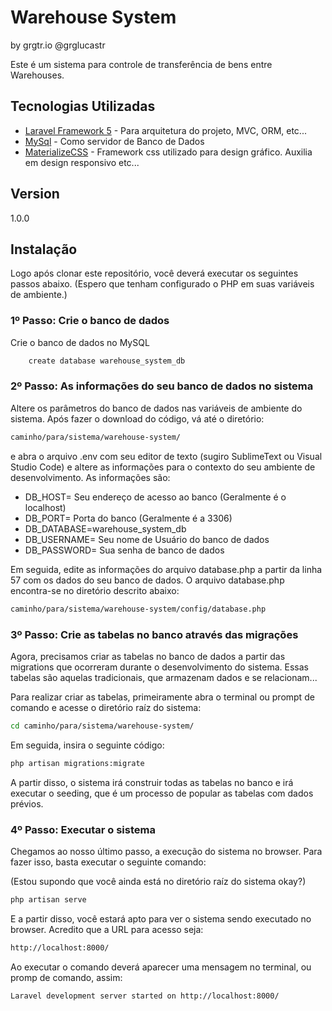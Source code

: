 # Warehouse System
by grgtr.io
@grglucastr

Este é um sistema para controle de transferência de bens entre Warehouses.

## Tecnologias Utilizadas

  * [Laravel Framework 5] - Para arquitetura do projeto, MVC, ORM, etc...
  * [MySql] - Como servidor de Banco de Dados
  * [MaterializeCSS] - Framework css utilizado para design gráfico. Auxilia em design responsivo etc...

## Version
1.0.0

## Instalação

Logo após clonar este repositório, você deverá executar os seguintes passos abaixo. (Espero que tenham configurado o PHP em suas variáveis de ambiente.)

### 1º Passo: Crie o banco de dados
Crie o banco de dados no MySQL

```sh
    create database warehouse_system_db
```

### 2º Passo: As informações do seu banco de dados no sistema
Altere os parâmetros do banco de dados nas variáveis de ambiente do sistema. Após fazer o download do código, vá até o diretório: 
```sh
caminho/para/sistema/warehouse-system/
```
e abra o arquivo .env com seu editor de texto (sugiro SublimeText ou Visual Studio Code) e altere as informações para o contexto do seu ambiente de desenvolvimento. As informações são:

* DB_HOST= Seu endereço de acesso ao banco (Geralmente é o localhost)
* DB_PORT= Porta do banco (Geralmente é a 3306)
* DB_DATABASE=warehouse_system_db
* DB_USERNAME= Seu nome de Usuário do banco de dados
* DB_PASSWORD= Sua senha de banco de dados

Em seguida, edite as informações do arquivo database.php a partir da linha 57 com os dados do seu banco de dados. O arquivo database.php encontra-se no diretório descrito abaixo:

```sh
caminho/para/sistema/warehouse-system/config/database.php
```

### 3º Passo: Crie as tabelas no banco através das migrações

Agora, precisamos criar as tabelas no banco de dados a partir das migrations que ocorreram durante o desenvolvimento do sistema. Essas tabelas são aquelas tradicionais, que armazenam dados e se relacionam...

Para realizar criar as tabelas, primeiramente abra o terminal ou prompt de comando e acesse o diretório raíz do sistema: 

```sh
cd caminho/para/sistema/warehouse-system/
```

Em seguida, insira o seguinte código:

```sh
php artisan migrations:migrate
```

A partir disso, o sistema irá construir todas as tabelas no banco e irá executar o seeding, que é um processo de popular as tabelas com dados prévios.

### 4º Passo: Executar o sistema

Chegamos ao nosso último passo, a execução do sistema no browser. Para fazer isso, basta executar o seguinte comando: 

(Estou supondo que você ainda está no diretório raíz do sistema okay?)
```sh
php artisan serve
```
 E a partir disso, você estará apto para ver o sistema sendo executado no browser. Acredito que a URL para acesso seja:
```sh
http://localhost:8000/
```

Ao executar o comando deverá aparecer uma mensagem no terminal, ou promp de comando, assim:

```sh
Laravel development server started on http://localhost:8000/
```

[//]: # (Links para referência)

   [Laravel Framework 5]: https://lavarel.com
   [MySqL]: https://mysql.com
   [MaterializeCSS]: https://materializecss.com
